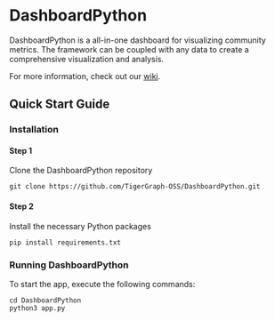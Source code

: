 # DashboardPython


DashboardPython is a all-in-one dashboard for visualizing community metrics. The framework can be coupled with any data to create a comprehensive visualization and analysis. 

For more information, check out our [wiki](https://github.com/TigerGraph-OSS/DashboardPython/wiki).

## Quick Start Guide

### Installation

#### Step 1
Clone the DashboardPython repository

`git clone https://github.com/TigerGraph-OSS/DashboardPython.git`

#### Step 2
Install the necessary Python packages

`pip install requirements.txt`

### Running DashboardPython
To start the app, execute the following commands:
```
cd DashboardPython
python3 app.py
```
